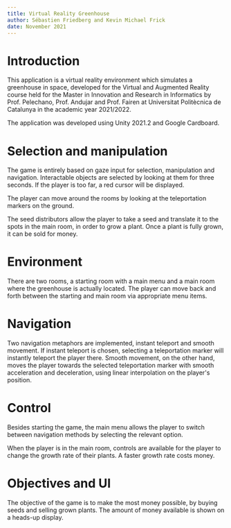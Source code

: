```yaml
---
title: Virtual Reality Greenhouse
author: Sébastien Friedberg and Kevin Michael Frick
date: November 2021
---
```


# Introduction

This application is a virtual reality environment which simulates a greenhouse in space, developed for the Virtual and Augmented Reality course held for the Master in Innovation and Research in Informatics by Prof. Pelechano, Prof. Andujar and Prof. Fairen at Universitat Politècnica de Catalunya in the academic year 2021/2022.

The application was developed using Unity 2021.2 and Google Cardboard.

# Selection and manipulation

The game is entirely based on gaze input for selection, manipulation and navigation.
Interactable objects are selected by looking at them for three seconds.
If the player is too far, a red cursor will be displayed.

The player can move around the rooms by looking at the teleportation markers on the ground.

The seed distributors allow the player to take a seed and translate it to the spots in the main room, in order to grow a plant.
Once a plant is fully grown, it can be sold for money.

# Environment

There are two rooms, a starting room with a main menu and a main room where the greenhouse is actually located.
The player can move back and forth between the starting and main room via appropriate menu items. 

# Navigation

Two navigation metaphors are implemented, instant teleport and smooth movement. 
If instant teleport is chosen, selecting a teleportation marker will instantly teleport the player there.
Smooth movement, on the other hand, moves the player towards the selected teleportation marker with smooth acceleration and deceleration, using linear interpolation on the player's position.

# Control

Besides starting the game, the main menu allows the player to switch between navigation methods by selecting the relevant option.

When the player is in the main room, controls are available for the player to change the growth rate of their plants.
A faster growth rate costs money.

# Objectives and UI

The objective of the game is to make the most money possible, by buying seeds and selling grown plants.
The amount of money available is shown on a heads-up display.


